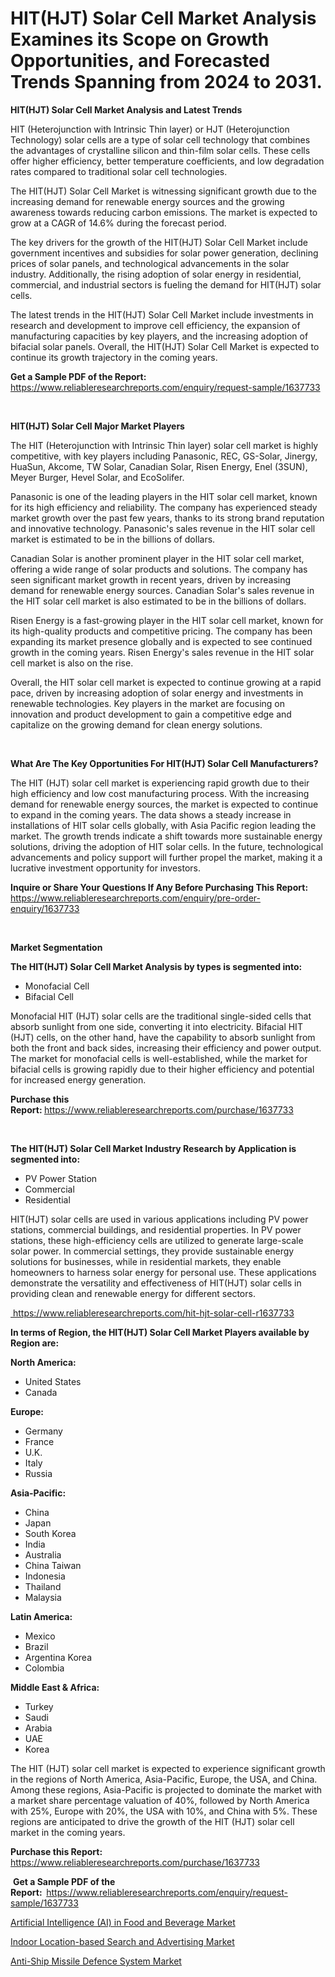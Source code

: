 <p><h1>HIT(HJT) Solar Cell Market Analysis Examines its Scope on Growth Opportunities, and Forecasted Trends Spanning from 2024 to 2031.</h1></p><p><strong>HIT(HJT) Solar Cell Market Analysis and Latest Trends</strong></p>
<p><p>HIT (Heterojunction with Intrinsic Thin layer) or HJT (Heterojunction Technology) solar cells are a type of solar cell technology that combines the advantages of crystalline silicon and thin-film solar cells. These cells offer higher efficiency, better temperature coefficients, and low degradation rates compared to traditional solar cell technologies.</p><p>The HIT(HJT) Solar Cell Market is witnessing significant growth due to the increasing demand for renewable energy sources and the growing awareness towards reducing carbon emissions. The market is expected to grow at a CAGR of 14.6% during the forecast period.</p><p>The key drivers for the growth of the HIT(HJT) Solar Cell Market include government incentives and subsidies for solar power generation, declining prices of solar panels, and technological advancements in the solar industry. Additionally, the rising adoption of solar energy in residential, commercial, and industrial sectors is fueling the demand for HIT(HJT) solar cells.</p><p>The latest trends in the HIT(HJT) Solar Cell Market include investments in research and development to improve cell efficiency, the expansion of manufacturing capacities by key players, and the increasing adoption of bifacial solar panels. Overall, the HIT(HJT) Solar Cell Market is expected to continue its growth trajectory in the coming years.</p></p>
<p><strong>Get a Sample PDF of the Report:&nbsp;</strong> <a href="https://www.reliableresearchreports.com/enquiry/request-sample/1637733">https://www.reliableresearchreports.com/enquiry/request-sample/1637733</a></p>
<p>&nbsp;</p>
<p><strong>HIT(HJT) Solar Cell Major Market Players</strong></p>
<p><p>The HIT (Heterojunction with Intrinsic Thin layer) solar cell market is highly competitive, with key players including Panasonic, REC, GS-Solar, Jinergy, HuaSun, Akcome, TW Solar, Canadian Solar, Risen Energy, Enel (3SUN), Meyer Burger, Hevel Solar, and EcoSolifer. </p><p>Panasonic is one of the leading players in the HIT solar cell market, known for its high efficiency and reliability. The company has experienced steady market growth over the past few years, thanks to its strong brand reputation and innovative technology. Panasonic's sales revenue in the HIT solar cell market is estimated to be in the billions of dollars.</p><p>Canadian Solar is another prominent player in the HIT solar cell market, offering a wide range of solar products and solutions. The company has seen significant market growth in recent years, driven by increasing demand for renewable energy sources. Canadian Solar's sales revenue in the HIT solar cell market is also estimated to be in the billions of dollars.</p><p>Risen Energy is a fast-growing player in the HIT solar cell market, known for its high-quality products and competitive pricing. The company has been expanding its market presence globally and is expected to see continued growth in the coming years. Risen Energy's sales revenue in the HIT solar cell market is also on the rise.</p><p>Overall, the HIT solar cell market is expected to continue growing at a rapid pace, driven by increasing adoption of solar energy and investments in renewable technologies. Key players in the market are focusing on innovation and product development to gain a competitive edge and capitalize on the growing demand for clean energy solutions.</p></p>
<p>&nbsp;</p>
<p><strong>What Are The Key Opportunities For HIT(HJT) Solar Cell Manufacturers?</strong></p>
<p><p>The HIT (HJT) solar cell market is experiencing rapid growth due to their high efficiency and low cost manufacturing process. With the increasing demand for renewable energy sources, the market is expected to continue to expand in the coming years. The data shows a steady increase in installations of HIT solar cells globally, with Asia Pacific region leading the market. The growth trends indicate a shift towards more sustainable energy solutions, driving the adoption of HIT solar cells. In the future, technological advancements and policy support will further propel the market, making it a lucrative investment opportunity for investors.</p></p>
<p><strong>Inquire or Share Your Questions If Any Before Purchasing This Report:</strong> <a href="https://www.reliableresearchreports.com/enquiry/pre-order-enquiry/1637733">https://www.reliableresearchreports.com/enquiry/pre-order-enquiry/1637733</a></p>
<p>&nbsp;</p>
<p><strong>Market Segmentation</strong></p>
<p><strong>The HIT(HJT) Solar Cell Market Analysis by types is segmented into:</strong></p>
<p><ul><li>Monofacial Cell</li><li>Bifacial Cell</li></ul></p>
<p><p>Monofacial HIT (HJT) solar cells are the traditional single-sided cells that absorb sunlight from one side, converting it into electricity. Bifacial HIT (HJT) cells, on the other hand, have the capability to absorb sunlight from both the front and back sides, increasing their efficiency and power output. The market for monofacial cells is well-established, while the market for bifacial cells is growing rapidly due to their higher efficiency and potential for increased energy generation.</p></p>
<p><strong>Purchase this Report:&nbsp;</strong><a href="https://www.reliableresearchreports.com/purchase/1637733">https://www.reliableresearchreports.com/purchase/1637733</a></p>
<p>&nbsp;</p>
<p><strong>The HIT(HJT) Solar Cell Market Industry Research by Application is segmented into:</strong></p>
<p><ul><li>PV Power Station</li><li>Commercial</li><li>Residential</li></ul></p>
<p><p>HIT(HJT) solar cells are used in various applications including PV power stations, commercial buildings, and residential properties. In PV power stations, these high-efficiency cells are utilized to generate large-scale solar power. In commercial settings, they provide sustainable energy solutions for businesses, while in residential markets, they enable homeowners to harness solar energy for personal use. These applications demonstrate the versatility and effectiveness of HIT(HJT) solar cells in providing clean and renewable energy for different sectors.</p></p>
<p><a href="https://www.reliableresearchreports.com/hit-hjt-solar-cell-r1637733">&nbsp;https://www.reliableresearchreports.com/hit-hjt-solar-cell-r1637733</a></p>
<p><strong>In terms of Region, the HIT(HJT) Solar Cell Market Players available by Region are:</strong></p>
<p>
    <p> <strong> North America: </strong>
        <ul>
            <li>United States</li>
            <li>Canada</li>
        </ul>
        </p> 
    <p> <strong> Europe: </strong>
        <ul>
            <li>Germany</li>
            <li>France</li>
            <li>U.K.</li>
            <li>Italy</li>
            <li>Russia</li>
        </ul>
        </p> 
    <p> <strong> Asia-Pacific: </strong>
        <ul>
            <li>China</li>
            <li>Japan</li>
            <li>South Korea</li>
            <li>India</li>
            <li>Australia</li>
            <li>China Taiwan</li>
            <li>Indonesia</li>
            <li>Thailand</li>
            <li>Malaysia</li>
        </ul>
        </p> 
    <p> <strong> Latin America: </strong>
        <ul>
            <li>Mexico</li>
            <li>Brazil</li>
            <li>Argentina Korea</li>
            <li>Colombia</li>
        </ul>
        </p> 
    <p> <strong> Middle East & Africa: </strong>
        <ul>
            <li>Turkey</li>
            <li>Saudi</li>
            <li>Arabia</li>
            <li>UAE</li>
            <li>Korea</li>
        </ul>
    </p>
    </p>
<p><p>The HIT (HJT) solar cell market is expected to experience significant growth in the regions of North America, Asia-Pacific, Europe, the USA, and China. Among these regions, Asia-Pacific is projected to dominate the market with a market share percentage valuation of 40%, followed by North America with 25%, Europe with 20%, the USA with 10%, and China with 5%. These regions are anticipated to drive the growth of the HIT (HJT) solar cell market in the coming years.</p></p>
<p><strong>Purchase this Report: </strong><a href="https://www.reliableresearchreports.com/purchase/1637733">https://www.reliableresearchreports.com/purchase/1637733</a></p>
<p>&nbsp;<strong>Get a Sample PDF of the Report:&nbsp;&nbsp;</strong><a href="https://www.reliableresearchreports.com/enquiry/request-sample/1637733">https://www.reliableresearchreports.com/enquiry/request-sample/1637733</a></p>
<p><strong></strong></p>
<p><p><a href="https://github.com/lorenzaSchmeler/Market-Research-Report-List-1/blob/main/artificial-intelligence-ai-in-food-and-beverage-market.md">Artificial Intelligence (AI) in Food and Beverage Market</a></p><p><a href="https://github.com/jaidynmorantestelletmjzya/Market-Research-Report-List-2/blob/main/indoor-location-based-search-and-advertising-market.md">Indoor Location-based Search and Advertising Market</a></p><p><a href="https://github.com/ruddyyedelwadw/Market-Research-Report-List-2/blob/main/anti-ship-missile-defence-system-market.md">Anti-Ship Missile Defence System Market</a></p></p>